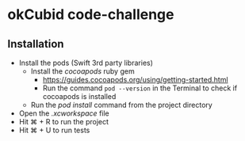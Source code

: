 # okCubid code-challenge

## Installation

- Install the pods (Swift 3rd party libraries)
  - Install the _cocoapods_ ruby gem
    - https://guides.cocoapods.org/using/getting-started.html
    - Run the command `pod --version` in the Terminal to check if cocoapods is installed
  - Run the _pod install_ command from the project directory
- Open the _.xcworkspace_ file
- Hit ⌘ + R to run the project
- Hit ⌘ + U to run tests
